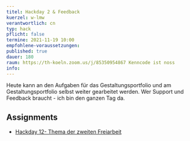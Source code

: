 ```yaml
---
titel: Hackday 2 & Feedback
kuerzel: w-lmw
verantwortlich: cn
typ: hack
pflicht: false
termine: 2021-11-19 10:00
empfohlene-voraussetzungen:
published: true
dauer: 180
raum: https://th-koeln.zoom.us/j/85350954867 Kenncode ist noss
info: 
---
```


 Heute kann an den Aufgaben für das Gestaltungsportfolio und am Gestaltungsportfolio selbst weiter gearbeitet werden. Wer Support und Feedback braucht - ich bin den ganzen Tag da.

 ## Assignments

- [Hackday 12- Thema der zweiten Freiarbeit](/generative-gestaltung/assignments/99-hackday-2/)